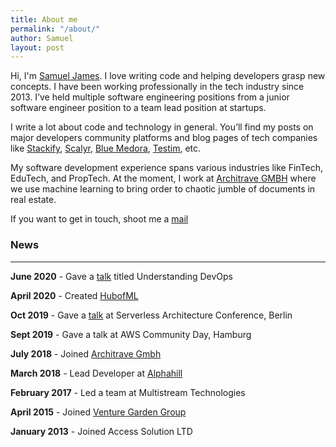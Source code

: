 ```yaml
---
title: About me
permalink: "/about/"
author: Samuel
layout: post
---
```


Hi,
I'm [Samuel James](https://www.linkedin.com/in/abiodunjames/). I love writing code and helping developers grasp new concepts. I have been working professionally in the tech industry since 2013. I’ve held multiple software engineering positions from a junior software engineer position to a team lead position at startups.

I write a lot about code and technology in general. You’ll find my posts on major developers community platforms and blog pages of tech companies like [Stackify](https://stackify.com/aws-lambda-with-node-js-a-complete-getting-started-guide/), [Scalyr](https://www.scalyr.com), [Blue Medora](https://bluemedora.com/), [Testim](http://testim.io/), etc.

My software development experience spans various industries like FinTech, EduTech, and PropTech. At the moment, I work at [Architrave GMBH](https://www.architrave.de/) where we use machine learning to bring order to chaotic jumble of documents in real estate.

If you want to get in touch, shoot me a  <a href ="mailto:samuel4abiodun@gmail.com">mail</a>

### News

---

**June 2020** - Gave a [talk](https://www.slideshare.net/SamuelJames16/understanding-devops-236615132) titled Understanding DevOps

**April 2020** - Created [HubofML](https://twitter.com/hubofml)

**Oct 2019** - Gave a [talk](https://speakerdeck.com/abiodunjames/build-a-serverless-recommendation-engine-in-72-hours) at Serverless Architecture Conference, Berlin

**Sept 2019** - Gave a talk at AWS Community Day, Hamburg

**July 2018** - Joined [Architrave Gmbh](https://architrave.de)

**March 2018** - Lead Developer at [Alphahill](%5Bhttps://alphahill.com/%5D(https://alphahill.com/))

**February 2017** -  Led a team at Multistream Technologies

**April 2015** - Joined [Venture Garden Group](http://venturegardengroup.com/)

**January 2013**  - Joined Access Solution LTD